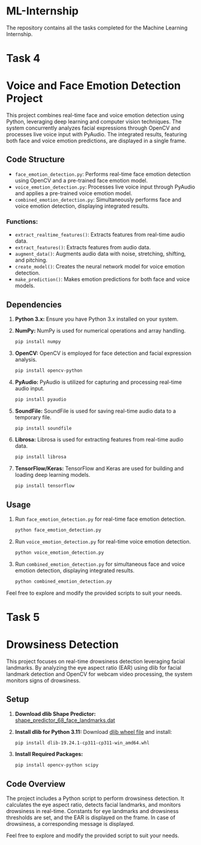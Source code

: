 # ML-Internship
The repository contains all the tasks completed for the Machine Learning Internship.


# Task 4 
# Voice and Face Emotion Detection Project

This project combines real-time face and voice emotion detection using Python, leveraging deep learning and computer vision techniques. The system concurrently analyzes facial expressions through OpenCV and processes live voice input with PyAudio. The integrated results, featuring both face and voice emotion predictions, are displayed in a single frame.

## Code Structure

- `face_emotion_detection.py`: Performs real-time face emotion detection using OpenCV and a pre-trained face emotion model.
- `voice_emotion_detection.py`: Processes live voice input through PyAudio and applies a pre-trained voice emotion model.
- `combined_emotion_detection.py`: Simultaneously performs face and voice emotion detection, displaying integrated results.

### Functions:

- `extract_realtime_features()`: Extracts features from real-time audio data.
- `extract_features()`: Extracts features from audio data.
- `augment_data()`: Augments audio data with noise, stretching, shifting, and pitching.
- `create_model()`: Creates the neural network model for voice emotion detection.
- `make_prediction()`: Makes emotion predictions for both face and voice models.

## Dependencies

1. **Python 3.x:** Ensure you have Python 3.x installed on your system.

2. **NumPy:** NumPy is used for numerical operations and array handling.

   ```bash
   pip install numpy
   ```

3. **OpenCV:** OpenCV is employed for face detection and facial expression analysis.

   ```bash
   pip install opencv-python
   ```

4. **PyAudio:** PyAudio is utilized for capturing and processing real-time audio input.

   ```bash
   pip install pyaudio
   ```

5. **SoundFile:** SoundFile is used for saving real-time audio data to a temporary file.

   ```bash
   pip install soundfile
   ```

6. **Librosa:** Librosa is used for extracting features from real-time audio data.

   ```bash
   pip install librosa
   ```

7. **TensorFlow/Keras:** TensorFlow and Keras are used for building and loading deep learning models.

   ```bash
   pip install tensorflow
   ```

## Usage

1. Run `face_emotion_detection.py` for real-time face emotion detection.

   ```bash
   python face_emotion_detection.py
   ```

2. Run `voice_emotion_detection.py` for real-time voice emotion detection.

   ```bash
   python voice_emotion_detection.py
   ```

3. Run `combined_emotion_detection.py` for simultaneous face and voice emotion detection, displaying integrated results.

   ```bash
   python combined_emotion_detection.py
   ```

Feel free to explore and modify the provided scripts to suit your needs.

# Task 5
# Drowsiness Detection 

This project focuses on real-time drowsiness detection leveraging facial landmarks. By analyzing the eye aspect ratio (EAR) using dlib for facial landmark detection and OpenCV for webcam video processing, the system monitors signs of drowsiness.

## Setup

1. **Download dlib Shape Predictor:**
   [shape_predictor_68_face_landmarks.dat](https://github.com/italojs/facial-landmarks-recognition/blob/master/shape_predictor_68_face_landmarks.dat)

2. **Install dlib for Python 3.11:**
   Download [dlib wheel file](https://github.com/Murtaza-Saeed/dlib/blob/master/dlib-19.24.1-cp311-cp311-win_amd64.whl) and install:
   ```bash
   pip install dlib-19.24.1-cp311-cp311-win_amd64.whl
   ```

3. **Install Required Packages:**
   ```bash
   pip install opencv-python scipy
   ```

## Code Overview

The project includes a Python script to perform drowsiness detection. It calculates the eye aspect ratio, detects facial landmarks, and monitors drowsiness in real-time. Constants for eye landmarks and drowsiness thresholds are set, and the EAR is displayed on the frame. In case of drowsiness, a corresponding message is displayed.

Feel free to explore and modify the provided script to suit your needs.
